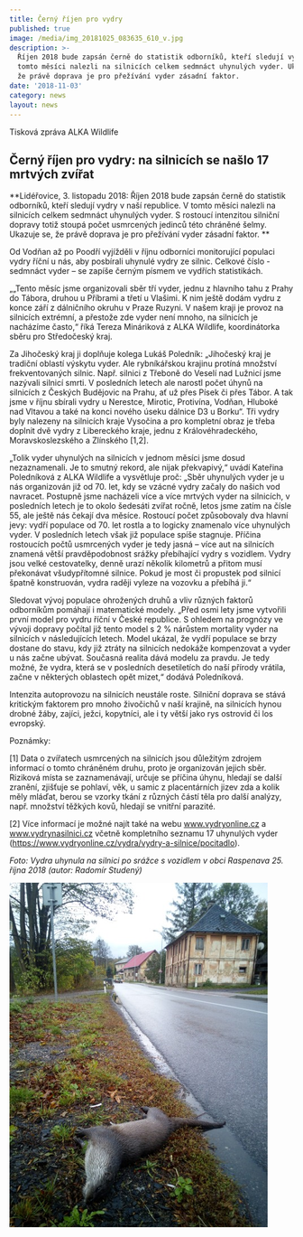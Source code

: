 ```yaml
---
title: Černý říjen pro vydry
published: true
image: /media/img_20181025_083635_610_v.jpg
description: >-
  Říjen 2018 bude zapsán černě do statistik odborníků, kteří sledují vydry. V
  tomto měsíci nalezli na silnicích celkem sedmnáct uhynulých vyder. Ukazuje se,
  že právě doprava je pro přežívání vyder zásadní faktor. 
date: '2018-11-03'
category: news
layout: news
---
```

Tisková zpráva ALKA Wildlife



## Černý říjen pro vydry: na silnicích se našlo 17 mrtvých zvířat



**Lidéřovice, 3. listopadu 2018: Říjen 2018 bude zapsán černě do statistik odborníků, kteří sledují vydry v naší republice. V tomto měsíci nalezli na silnicích celkem sedmnáct uhynulých vyder. S rostoucí intenzitou silniční dopravy totiž stoupá počet usmrcených jedinců této chráněné šelmy. Ukazuje se, že právě doprava je pro přežívání vyder zásadní faktor. **

Od Vodňan až po Poodří vyjížděli v říjnu odborníci monitorující populaci vydry říční u nás, aby posbírali uhynulé vydry ze silnic. Celkové číslo  - sedmnáct vyder – se zapíše černým písmem ve vydřích statistikách. 

 „„Tento měsíc jsme organizovali sběr tří vyder, jednu z hlavního tahu z Prahy do Tábora, druhou u Příbrami a třetí u Vlašimi. K nim ještě dodám vydru z konce září z dálničního okruhu v Praze Ruzyni. V našem kraji je provoz na silnicích extrémní, a přestože zde vyder není mnoho, na silnicích je nacházíme často,“ říká Tereza Mináriková z ALKA Wildlife, koordinátorka sběru pro Středočeský kraj.  

Za Jihočeský kraj ji doplňuje kolega Lukáš Poledník: „Jihočeský kraj je tradiční oblastí výskytu vyder. Ale rybníkářskou krajinu protíná množství frekventovaných silnic. Např. silnici z Třeboně do Veselí nad Lužnicí jsme nazývali silnicí smrti. V posledních letech ale narostl počet úhynů na silnicích z Českých Budějovic na Prahu, ať už přes Písek či přes Tábor. A tak jsme v říjnu sbírali vydry u Nerestce, Mirotic, Protivína, Vodňan, Hluboké nad Vltavou a také na konci nového úseku dálnice D3 u Borku“. Tři vydry byly nalezeny na silnicích kraje Vysočina a pro kompletní obraz je třeba doplnit dvě vydry z Libereckého kraje, jednu z Královéhradeckého, Moravskoslezského a Zlínského \[1,2]. 

 „Tolik vyder uhynulých na silnicích v jednom měsíci jsme dosud nezaznamenali. Je to smutný rekord, ale nijak překvapivý,“ uvádí Kateřina Poledníková z ALKA Wildlife a vysvětluje proč: „Sběr uhynulých vyder je u nás organizován již od 70. let, kdy se vzácné vydry začaly do našich vod navracet. Postupně jsme nacházeli více a více mrtvých vyder na silnicích, v posledních letech je to okolo šedesáti zvířat ročně, letos jsme zatím na čísle 55, ale ještě nás čekají dva měsíce. Rostoucí počet způsobovaly dva hlavní jevy: vydří populace od 70. let rostla a to logicky znamenalo více uhynulých vyder. V posledních letech však již populace spíše stagnuje. Příčina rostoucích počtů usmrcených vyder je tedy jasná – více aut na silnicích znamená větší pravděpodobnost srážky přebíhající vydry s vozidlem. Vydry jsou velké cestovatelky, denně urazí několik kilometrů a přitom musí překonávat všudypřítomné silnice. Pokud je most či propustek pod silnicí špatně konstruován, vydra raději vyleze na vozovku a přebíhá ji.“ 

Sledovat vývoj populace ohrožených druhů a vliv různých faktorů odborníkům pomáhají i matematické modely. „Před osmi lety jsme vytvořili první model pro vydru říční v České republice. S ohledem na prognózy ve vývoji dopravy počítal již tento model s  2 % nárůstem mortality vyder na silnicích v následujících letech. Model ukázal, že vydří populace se brzy dostane do stavu, kdy již ztráty na silnicích nedokáže kompenzovat a vyder u nás začne ubývat. Současná realita dává modelu za pravdu. Je tedy možné, že vydra, která se v posledních desetiletích do naší přírody vrátila, začne v některých oblastech opět mizet,“ dodává Poledníková.  

Intenzita autoprovozu na silnicích neustále roste. Silniční doprava se stává kritickým faktorem pro mnoho živočichů v naší krajině, na silnicích hynou drobné žáby, zajíci, ježci, kopytníci, ale i ty větší jako rys ostrovid či los evropský. 



Poznámky: 

\[1] Data o zvířatech usmrcených na silnicích jsou důležitým zdrojem informací o tomto chráněném druhu, proto je organizován jejich sběr. Riziková místa se zaznamenávají, určuje se příčina úhynu, hledají se další zranění, zjišťuje se pohlaví, věk, u samic z placentárních jizev zda a kolik měly mláďat, berou se vzorky tkání z různých částí těla pro další analýzy, např. množství těžkých kovů, hledají se vnitřní parazité. 

\[2] Více informací je možné najít také na webu www.vydryonline.cz a www.vydrynasilnici.cz včetně kompletního seznamu 17 uhynulých vyder (https://www.vydryonline.cz/vydra/vydry-a-silnice/pocitadlo).




_Foto: Vydra uhynula na silnici po srážce s vozidlem v obci Raspenava 25. října 2018 (autor: Radomír Studený)_

![](/media/img_20181025_083635_610.jpg)

